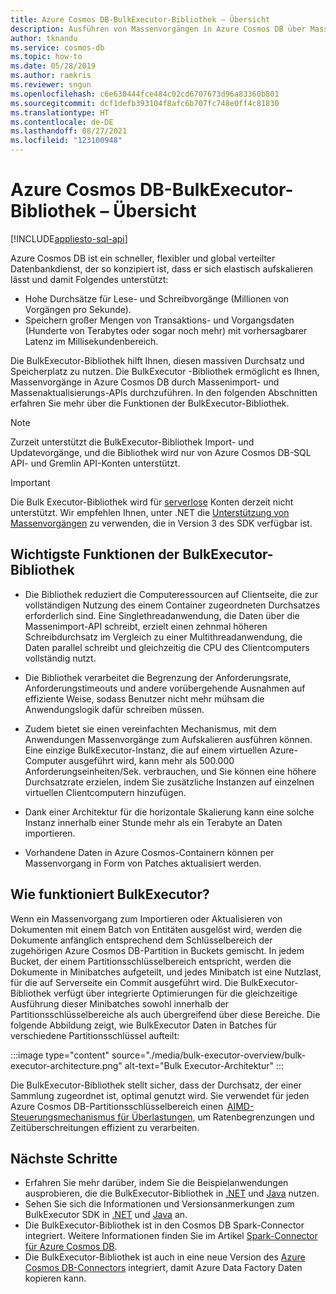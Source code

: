 ```yaml
---
title: Azure Cosmos DB-BulkExecutor-Bibliothek – Übersicht
description: Ausführen von Massenvorgängen in Azure Cosmos DB über Massenimport- und Massenaktualisierungs-APIs, die von der BulkExecutor-Bibliothek zur Verfügung gestellt werden.
author: tknandu
ms.service: cosmos-db
ms.topic: how-to
ms.date: 05/28/2019
ms.author: ramkris
ms.reviewer: sngun
ms.openlocfilehash: c6e630444fce484c02cd6707673d96a83360b801
ms.sourcegitcommit: dcf1defb393104f8afc6b707fc748e0ff4c81830
ms.translationtype: HT
ms.contentlocale: de-DE
ms.lasthandoff: 08/27/2021
ms.locfileid: "123100948"
---
```

# <a name="azure-cosmos-db-bulk-executor-library-overview"></a>Azure Cosmos DB-BulkExecutor-Bibliothek – Übersicht
[!INCLUDE[appliesto-sql-api](includes/appliesto-sql-api.md)]
 
Azure Cosmos DB ist ein schneller, flexibler und global verteilter Datenbankdienst, der so konzipiert ist, dass er sich elastisch aufskalieren lässt und damit Folgendes unterstützt: 

* Hohe Durchsätze für Lese- und Schreibvorgänge (Millionen von Vorgängen pro Sekunde).  
* Speichern großer Mengen von Transaktions- und Vorgangsdaten (Hunderte von Terabytes oder sogar noch mehr) mit vorhersagbarer Latenz im Millisekundenbereich.  

Die BulkExecutor-Bibliothek hilft Ihnen, diesen massiven Durchsatz und Speicherplatz zu nutzen. Die BulkExecutor -Bibliothek ermöglicht es Ihnen, Massenvorgänge in Azure Cosmos DB durch Massenimport- und Massenaktualisierungs-APIs durchzuführen. In den folgenden Abschnitten erfahren Sie mehr über die Funktionen der BulkExecutor-Bibliothek. 

> [!NOTE] 
> Zurzeit unterstützt die BulkExecutor-Bibliothek Import- und Updatevorgänge, und die Bibliothek wird nur von Azure Cosmos DB-SQL API- und Gremlin API-Konten unterstützt.

> [!IMPORTANT]
> Die Bulk Executor-Bibliothek wird für [serverlose](serverless.md) Konten derzeit nicht unterstützt. Wir empfehlen Ihnen, unter .NET die [Unterstützung von Massenvorgängen](https://devblogs.microsoft.com/cosmosdb/introducing-bulk-support-in-the-net-sdk/) zu verwenden, die in Version 3 des SDK verfügbar ist.
 
## <a name="key-features-of-the-bulk-executor-library"></a>Wichtigste Funktionen der BulkExecutor-Bibliothek  
 
* Die Bibliothek reduziert die Computeressourcen auf Clientseite, die zur vollständigen Nutzung des einem Container zugeordneten Durchsatzes erforderlich sind. Eine Singlethreadanwendung, die Daten über die Massenimport-API schreibt, erzielt einen zehnmal höheren Schreibdurchsatz im Vergleich zu einer Multithreadanwendung, die Daten parallel schreibt und gleichzeitig die CPU des Clientcomputers vollständig nutzt.  

* Die Bibliothek verarbeitet die Begrenzung der Anforderungsrate, Anforderungstimeouts und andere vorübergehende Ausnahmen auf effiziente Weise, sodass Benutzer nicht mehr mühsam die Anwendungslogik dafür schreiben müssen.  

* Zudem bietet sie einen vereinfachten Mechanismus, mit dem Anwendungen Massenvorgänge zum Aufskalieren ausführen können. Eine einzige BulkExecutor-Instanz, die auf einem virtuellen Azure-Computer ausgeführt wird, kann mehr als 500.000 Anforderungseinheiten/Sek. verbrauchen, und Sie können eine höhere Durchsatzrate erzielen, indem Sie zusätzliche Instanzen auf einzelnen virtuellen Clientcomputern hinzufügen.  
 
* Dank einer Architektur für die horizontale Skalierung kann eine solche Instanz innerhalb einer Stunde mehr als ein Terabyte an Daten importieren.  

* Vorhandene Daten in Azure Cosmos-Containern können per Massenvorgang in Form von Patches aktualisiert werden. 
 
## <a name="how-does-the-bulk-executor-operate"></a>Wie funktioniert BulkExecutor? 

Wenn ein Massenvorgang zum Importieren oder Aktualisieren von Dokumenten mit einem Batch von Entitäten ausgelöst wird, werden die Dokumente anfänglich entsprechend dem Schlüsselbereich der zugehörigen Azure Cosmos DB-Partition in Buckets gemischt. In jedem Bucket, der einem Partitionsschlüsselbereich entspricht, werden die Dokumente in Minibatches aufgeteilt, und jedes Minibatch ist eine Nutzlast, für die auf Serverseite ein Commit ausgeführt wird. Die BulkExecutor-Bibliothek verfügt über integrierte Optimierungen für die gleichzeitige Ausführung dieser Minibatches sowohl innerhalb der Partitionsschlüsselbereiche als auch übergreifend über diese Bereiche. Die folgende Abbildung zeigt, wie BulkExecutor Daten in Batches für verschiedene Partitionsschlüssel aufteilt:  

:::image type="content" source="./media/bulk-executor-overview/bulk-executor-architecture.png" alt-text="Bulk Executor-Architektur" :::

Die BulkExecutor-Bibliothek stellt sicher, dass der Durchsatz, der einer Sammlung zugeordnet ist, optimal genutzt wird. Sie verwendet für jeden Azure Cosmos DB-Partitionsschlüsselbereich einen  [AIMD-Steuerungsmechanismus für Überlastungen](https://tools.ietf.org/html/rfc5681), um Ratenbegrenzungen und Zeitüberschreitungen effizient zu verarbeiten. 

## <a name="next-steps"></a>Nächste Schritte 
  
* Erfahren Sie mehr darüber, indem Sie die Beispielanwendungen ausprobieren, die die BulkExecutor-Bibliothek in [.NET](bulk-executor-dot-net.md) und [Java](bulk-executor-java.md) nutzen.  
* Sehen Sie sich die Informationen und Versionsanmerkungen zum BulkExecutor SDK in [.NET](sql-api-sdk-bulk-executor-dot-net.md) und [Java](sql/sql-api-sdk-bulk-executor-java.md) an.
* Die BulkExecutor-Bibliothek ist in den Cosmos DB Spark-Connector integriert. Weitere Informationen finden Sie im Artikel [Spark-Connector für Azure Cosmos DB](./create-sql-api-spark.md).  
* Die BulkExecutor-Bibliothek ist auch in eine neue Version des [Azure Cosmos DB-Connectors](../data-factory/connector-azure-cosmos-db.md) integriert, damit Azure Data Factory Daten kopieren kann.